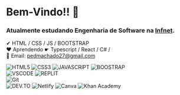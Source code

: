 <h1>Bem-Vindo!! 👋<br></h1>
<h3>Atualmente estudando Engenharia de Software na <a href="https://www.infnet.edu.br/rj/faculdade/engenharia-de-software/">Infnet</a>.</h3>

✔ HTML / CSS / JS / BOOTSTRAP <br>
♥ Aprendendo ☛ Typescript / React / C# / <br>
📧 Email: pedmachado27@gmail.com


  <img src="https://camo.githubusercontent.com/d63d473e728e20a286d22bb2226a7bf45a2b9ac6c72c59c0e61e9730bfe4168c/68747470733a2f2f696d672e736869656c64732e696f2f62616467652f48544d4c352d4533344632363f7374796c653d666f722d7468652d6261646765266c6f676f3d68746d6c35266c6f676f436f6c6f723d7768697465" alt="HTML5" data-canonical-src="https://img.shields.io/badge/HTML5-E34F26?style=for-the-badge&amp;logo=html5&amp;logoColor=white" style="max-width: 100%;">
  <img src="https://camo.githubusercontent.com/3a0f693cfa032ea4404e8e02d485599bd0d192282b921026e89d271aaa3d7565/68747470733a2f2f696d672e736869656c64732e696f2f62616467652f435353332d3135373242363f7374796c653d666f722d7468652d6261646765266c6f676f3d63737333266c6f676f436f6c6f723d7768697465" alt="CSS3" data-canonical-src="https://img.shields.io/badge/CSS3-1572B6?style=for-the-badge&amp;logo=css3&amp;logoColor=white" style="max-width: 100%;">
  <img src="https://camo.githubusercontent.com/93c855ae825c1757f3426f05a05f4949d3b786c5b22d0edb53143a9e8f8499f6/68747470733a2f2f696d672e736869656c64732e696f2f62616467652f4a6176615363726970742d3332333333303f7374796c653d666f722d7468652d6261646765266c6f676f3d6a617661736372697074266c6f676f436f6c6f723d463744463145" alt="JAVASCRIPT" data-canonical-src="https://img.shields.io/badge/JavaScript-323330?style=for-the-badge&amp;logo=javascript&amp;logoColor=F7DF1E" style="max-width: 100%;">
  <img src="https://camo.githubusercontent.com/b13ed67c809178963ce9d538175b02649800772be1ce0cb02da5879e5614e236/68747470733a2f2f696d672e736869656c64732e696f2f62616467652f426f6f7473747261702d3536334437433f7374796c653d666f722d7468652d6261646765266c6f676f3d626f6f747374726170266c6f676f436f6c6f723d7768697465" alt="BOOSTRAP" data-canonical-src="https://img.shields.io/badge/Bootstrap-563D7C?style=for-the-badge&amp;logo=bootstrap&amp;logoColor=white" style="max-width: 100%;"><br>
  <img
src="https://img.shields.io/badge/Visual_Studio-5C2D91?style=for-the-badge&logo=visual%20studio&logoColor=white" alt="VSCODE" data-canonical-src="" style="max-width: 100%;">
  <img
src="https://img.shields.io/badge/replit-667881?style=for-the-badge&logo=replit&logoColor=white" alt="REPLIT" data-canonical-src="" style="max-width: 100%;"><br>
  <img
src="https://img.shields.io/badge/GIT-E44C30?style=for-the-badge&logo=git&logoColor=white" alt="Git" data-canonical-src="" style="max-width: 100%;"><br>
  <img
src="https://img.shields.io/badge/dev.to-0A0A0A?style=for-the-badge&logo=devdotto&logoColor=white" alt="DEV.TO" data-canonical-src="" style="max-width: 100%;">
  <img
src="https://img.shields.io/badge/Netlify-00C7B7?style=for-the-badge&logo=netlify&logoColor=white" alt="Netlify" data-canonical-src="" style="max-width: 100%;">
  <img
src="https://img.shields.io/badge/Canva-%2300C4CC.svg?&style=for-the-badge&logo=Canva&logoColor=white" alt="Canva" data-canonical-src="" style="max-width: 100%;">
  <img
src="https://img.shields.io/badge/Khan%20Academy-14BF96?style=for-the-badge&logo=Khan%20Academy&logoColor=white" alt="Khan Academy" data-canonical-src="" style="max-width: 100%;">
</div>
